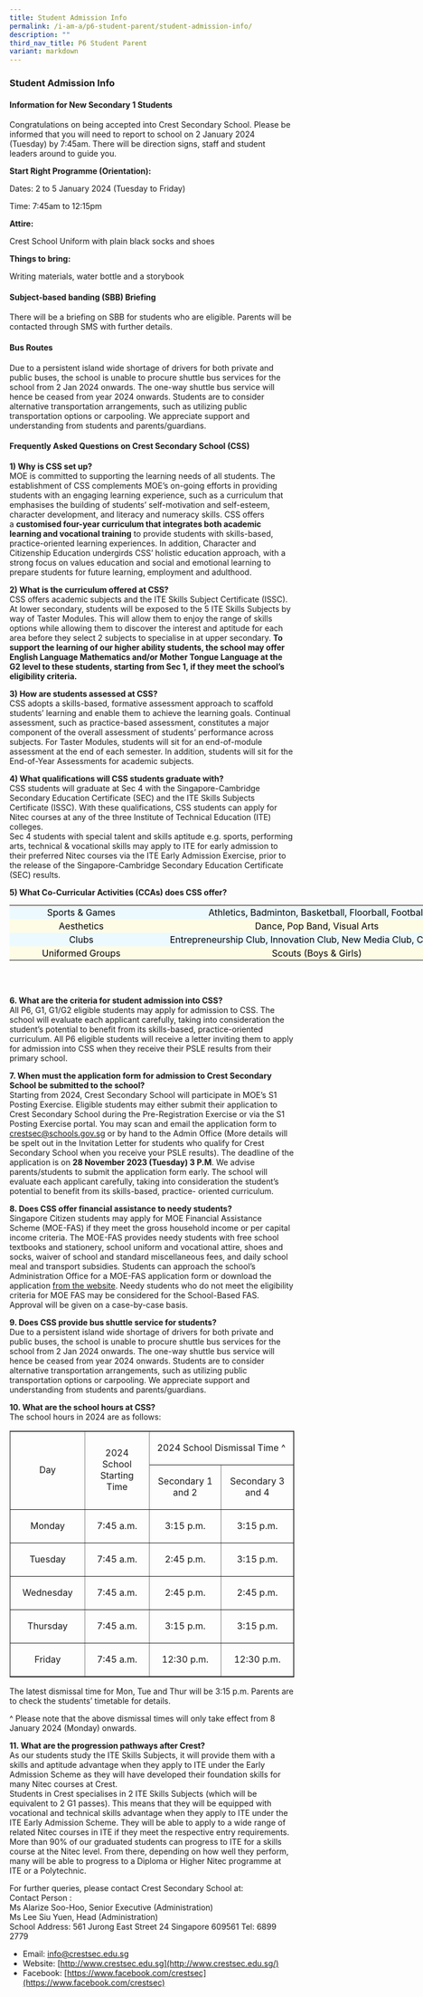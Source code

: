 ```yaml
---
title: Student Admission Info
permalink: /i-am-a/p6-student-parent/student-admission-info/
description: ""
third_nav_title: P6 Student Parent
variant: markdown
---
```

### Student Admission Info

#### Information for New Secondary 1 Students

Congratulations on being accepted into Crest Secondary School. Please be informed that you will need to report to school on 2 January 2024 (Tuesday) by 7:45am. There will be direction signs, staff and student leaders around to guide you.

  

**Start Right Programme (Orientation):**

Dates: 2 to 5 January 2024 (Tuesday to Friday)

Time: 7:45am to 12:15pm

  

**Attire:**

Crest School Uniform with plain black socks and shoes

  

**Things to bring:**

Writing materials, water bottle and a storybook

  

#### Subject-based banding (SBB) Briefing

There will be a briefing on SBB for students who are eligible. Parents will be contacted through SMS with further details.  
  

#### Bus Routes

Due to a persistent island wide shortage of drivers for both private and public buses, the school is unable to procure shuttle bus services for the school from 2 Jan 2024 onwards.  The one-way shuttle bus service will hence be ceased from year 2024 onwards. Students are to consider alternative transportation arrangements, such as utilizing public transportation options or carpooling. We appreciate support and understanding from students and parents/guardians.


#### Frequently Asked Questions on Crest Secondary School (CSS)

  
**1) Why is CSS set up?**  
MOE is committed to supporting the learning needs of all students. The establishment of CSS complements MOE’s on-going efforts in providing students with an engaging learning experience, such as a curriculum that emphasises the building of students’ self-motivation and self-esteem, character development, and literacy and numeracy skills. CSS offers a&nbsp;**customised four-year curriculum that integrates both academic learning and vocational training**&nbsp;to provide students with skills-based, practice-oriented learning experiences. In addition, Character and Citizenship Education undergirds CSS’ holistic education approach, with a strong focus on values education and social and emotional learning to prepare students for future learning, employment and adulthood.  
  
**2) What is the curriculum offered at CSS?**  
CSS offers academic subjects and the ITE Skills Subject Certificate (ISSC). At lower secondary, students will be exposed to the 5 ITE Skills Subjects by way of Taster Modules. This will allow them to enjoy the range of skills options while allowing them to discover the interest and aptitude for each area before they select 2 subjects to specialise in at upper secondary. **To support the learning of our higher ability students, the school may offer English Language Mathematics and/or Mother Tongue Language at the G2 level to these students, starting from Sec 1, if they meet the school’s eligibility criteria.**  
  
**3) How are students assessed at CSS?**  
CSS adopts a skills-based, formative assessment approach to scaffold students’ learning and enable them to achieve the learning goals. Continual assessment, such as practice-based assessment, constitutes a major component of the overall assessment of students’ performance across subjects. For Taster Modules, students will sit for an end-of-module assessment at the end of each semester. In addition, students will sit for the End-of-Year Assessments for academic subjects.  
  
**4) What qualifications will CSS students graduate with?**  
CSS students will graduate at Sec 4 with the Singapore-Cambridge Secondary Education Certificate (SEC) and the ITE Skills Subjects Certificate (ISSC). With these qualifications, CSS students can apply for Nitec courses at any of the three Institute of Technical Education (ITE) colleges.<br>
Sec 4 students with special talent and skills aptitude e.g. sports, performing arts, technical &amp; vocational skills may apply to ITE for early admission to their preferred Nitec courses via the ITE Early Admission Exercise, prior to the release of the Singapore-Cambridge Secondary Education Certificate (SEC) results.
  
**5) What Co-Curricular Activities (CCAs) does CSS offer?**  
  

<table style="margin: auto; outline: 0px; padding: 0px; clear: both; border: none; border-collapse: collapse; width: 834px; height: 146px;" class="ive_eobj_center iveo_table ives_tab_blue"><tbody style="margin: 0px; outline: 0px; padding: 0px;"><tr style="margin: 0px; outline: 0px; padding: 0px; background-color: rgb(236, 250, 255);"><td style="margin: 0px; outline: 0px; padding: 2px; text-align: center; background-color: transparent; color: rgb(0, 0, 0); width: 252px;">Sports &amp; Games<br style="margin: 0px; outline: 0px; padding: 0px;"></td><td style="margin: 0px; outline: 0px; padding: 2px; text-align: center; background-color: transparent; color: rgb(0, 0, 0); width: 581px;">Athletics, Badminton, Basketball, Floorball, Football<br style="margin: 0px; outline: 0px; padding: 0px;"></td></tr><tr style="margin: 0px; outline: 0px; padding: 0px; background-color: rgb(255, 252, 229);"><td style="margin: 0px; outline: 0px; padding: 2px; text-align: center; background-color: transparent; color: rgb(0, 0, 0);">Aesthetics<br style="margin: 0px; outline: 0px; padding: 0px;"></td><td style="margin: 0px; outline: 0px; padding: 2px; text-align: center; background-color: transparent; color: rgb(0, 0, 0);">Dance, Pop Band, Visual Arts<br style="margin: 0px; outline: 0px; padding: 0px;"></td></tr><tr style="margin: 0px; outline: 0px; padding: 0px; background-color: rgb(236, 250, 255);"><td style="margin: 0px; outline: 0px; padding: 2px; text-align: center; background-color: transparent; color: rgb(0, 0, 0);">Clubs<br style="margin: 0px; outline: 0px; padding: 0px;"></td><td style="margin: 0px; outline: 0px; padding: 2px; text-align: center; background-color: transparent; color: rgb(0, 0, 0);">Entrepreneurship Club, Innovation Club, New Media Club, Circus Arts<br style="margin: 0px; outline: 0px; padding: 0px;"></td></tr><tr style="margin: 0px; outline: 0px; padding: 0px; background-color: rgb(255, 252, 229);"><td style="margin: 0px; outline: 0px; padding: 2px; text-align: center; background-color: transparent; color: rgb(0, 0, 0);">Uniformed Groups<br style="margin: 0px; outline: 0px; padding: 0px;"></td><td style="margin: 0px; outline: 0px; padding: 2px; text-align: center; background-color: transparent; color: rgb(0, 0, 0);">Scouts (Boys &amp; Girls)</td></tr></tbody></table>

  
**6\. What are the criteria for student admission into CSS?**  
All P6, G1, G1/G2 eligible students may apply for admission to CSS. The school will evaluate each applicant carefully, taking into consideration the student’s potential to benefit from its skills-based, practice-oriented curriculum. All P6 eligible students will receive a letter inviting them to apply for admission into CSS when they receive their PSLE results from their primary school. 
  
**7\. When must the application form for admission to Crest Secondary School be submitted to the school?**  
Starting from 2024, Crest Secondary School will participate in MOE’s S1 Posting Exercise. Eligible students may either submit their application to Crest Secondary School during the Pre-Registration Exercise or via the S1 Posting Exercise portal. You may scan and email the application form to crestsec@schools.gov.sg or by hand to the Admin Office (More details will be spelt out in the Invitation Letter for students who qualify for Crest Secondary School when you receive your PSLE results). The deadline of the application is on **28 November 2023 (Tuesday) 3 P.M**. We advise parents/students to submit the application form early. The school will evaluate each applicant carefully, taking into consideration the student’s potential to benefit from its skills-based, practice- oriented curriculum.   
  
**8\. Does CSS offer financial assistance to needy students?**  
Singapore Citizen students may apply for MOE Financial Assistance Scheme (MOE-FAS) if they meet the gross household income or per capital income criteria. The MOE-FAS provides needy students with free school textbooks and stationery, school uniform and vocational attire, shoes and socks, waiver of school and standard miscellaneous fees, and daily school meal and transport subsidies. Students can approach the school’s Administration Office for a MOE-FAS application form or download the application&nbsp;[from the website](https://www.crestsec.edu.sg/qql/slot/u1374/CSS%202022/Info%20@%20Crest/Student%20Admission%20Info/MOE%20FAS%20Application%20Form%20for%20Specialised%20Schools1.pdf). Needy students who do not meet the eligibility criteria for MOE FAS may be considered for the School-Based FAS. Approval will be given on a case-by-case basis.  
  
**9\. Does CSS provide bus shuttle service for students?**  
Due to a persistent island wide shortage of drivers for both private and public buses, the school is unable to procure shuttle bus services for the school from 2 Jan 2024 onwards.  The one-way shuttle bus service will hence be ceased from year 2024 onwards. Students are to consider alternative transportation arrangements, such as utilizing public transportation options or carpooling. We appreciate support and understanding from students and parents/guardians.
  
**10\. What are the school hours at CSS?**  
The school hours in 2024 are as follows:  
  
<table cellspacing="0" cellpadding="0" border="1">
	<tbody>
		<tr>
			<td style="width:156px;" rowspan="2">
			<p align="center">Day</p>
			</td>
			<td style="width:156px;" rowspan="2">
			<p align="center">2024 School Starting Time</p>
			</td>
			<td style="width:312px;" colspan="2">
			<p align="center">2024 School Dismissal Time ^</p>
			</td>
		</tr>
		<tr>
			<td style="width:156px;">
			<p align="center">Secondary 1 and 2</p>
			</td>
			<td style="width:156px;">
			<p align="center">Secondary 3 and 4</p>
			</td>
		</tr>
		<tr>
			<td style="width:156px;">
			<p align="center">Monday</p>
			</td>
			<td style="width:156px;">
			<p align="center">7:45 a.m.</p>
			</td>
			<td style="width:156px;">
			<p align="center">3:15 p.m.</p>
			</td>
			<td style="width:156px;">
			<p align="center">3:15 p.m.</p>
			</td>
		</tr>
		<tr>
			<td style="width:156px;">
			<p align="center">Tuesday</p>
			</td>
			<td style="width:156px;">
			<p align="center">7:45 a.m.</p>
			</td>
			<td style="width:156px;">
			<p align="center">2:45 p.m.</p>
			</td>
			<td style="width:156px;">
			<p align="center">3:15 p.m.</p>
			</td>
		</tr>
		<tr>
			<td style="width:156px;">
			<p align="center">Wednesday</p>
			</td>
			<td style="width:156px;">
			<p align="center">7:45 a.m.</p>
			</td>
			<td style="width:156px;">
			<p align="center">2:45 p.m.</p>
			</td>
			<td style="width:156px;">
			<p align="center">2:45 p.m.</p>
			</td>
		</tr>
		<tr>
			<td style="width:156px;">
			<p align="center">Thursday</p>
			</td>
			<td style="width:156px;">
			<p align="center">7:45 a.m.</p>
			</td>
			<td style="width:156px;">
			<p align="center">3:15 p.m.</p>
			</td>
			<td style="width:156px;">
			<p align="center">3:15 p.m.</p>
			</td>
		</tr>
		<tr>
			<td style="width:156px;">
			<p align="center">Friday</p>
			</td>
			<td style="width:156px;">
			<p align="center">7:45 a.m.</p>
			</td>
			<td style="width:156px;">
			<p align="center">12:30 p.m.</p>
			</td>
			<td style="width:156px;">
			<p align="center">12:30 p.m.</p>
			</td>
		</tr>
	</tbody>
</table>

<p>The latest dismissal time for Mon, Tue and Thur will be 3:15 p.m. Parents are to check the students’ timetable for details.</p>
<p>^ Please note that the above dismissal times will only take effect from 8 January 2024 (Monday) onwards.</p>
  
**11\. What are the progression pathways after Crest?**  
As our students study the ITE Skills Subjects, it will provide them with a skills and aptitude advantage when they apply to ITE under the Early Admission Scheme as they will have developed their foundation skills for many Nitec courses at Crest.  
Students in Crest specialises in 2 ITE Skills Subjects (which will be equivalent to 2 G1 passes). This means that they will be equipped with vocational and technical skills advantage when they apply to ITE under the ITE Early Admission Scheme. They will be able to apply to a wide range of related Nitec courses in ITE if they meet the respective entry requirements. More than 90% of our graduated students can progress to ITE for a skills course at the Nitec level. From there, depending on how well they perform, many will be able to progress to a Diploma or Higher Nitec programme at ITE or a Polytechnic.  
  
  
For further queries, please contact Crest Secondary School at:  
Contact Person :  
Ms Alarize Soo-Hoo, Senior Executive (Administration)  
Ms Lee Siu Yuen, Head (Administration)  
School Address: 561 Jurong East Street 24 Singapore 609561 Tel: 6899 2779  

*   Email:&nbsp;[info@crestsec.edu.sg](mailto:info@crestsec.edu.sg)
*   Website:&nbsp;[http://www.crestsec.edu.sg](http://www.crestsec.edu.sg/)
*   Facebook:&nbsp;[https://www.facebook.com/crestsec](https://www.facebook.com/crestsec)